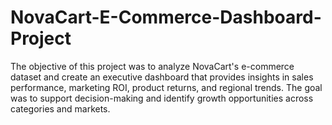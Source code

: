 # NovaCart-E-Commerce-Dashboard-Project
The objective of this project was to analyze NovaCart's e-commerce dataset and create an executive dashboard that provides insights in sales performance, marketing ROI, product returns, and regional trends. The goal was to support decision-making and identify growth opportunities across categories and markets.
